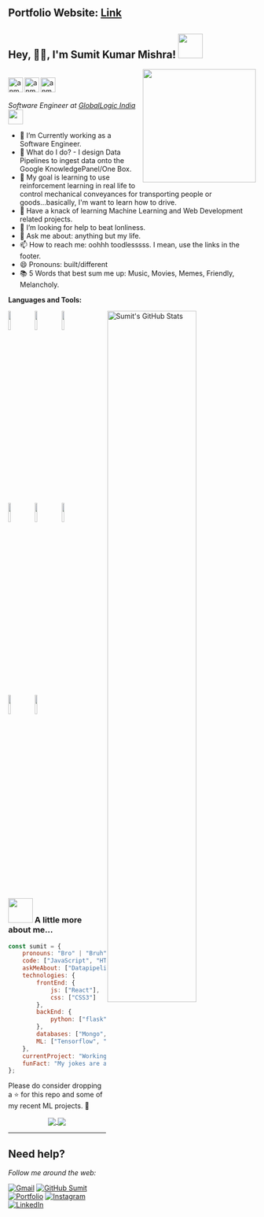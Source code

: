 ## Portfolio Website: [Link](https://website-2kps.onrender.com/)

<h2>Hey, 🙏🏻, I'm Sumit Kumar Mishra! <img src="https://media.giphy.com/media/mGcNjsfWAjY5AEZNw6/giphy.gif" width="50"></h2> <img align='right' src="https://media.giphy.com/media/M9gbBd9nbDrOTu1Mqx/giphy.gif" width="230"> 
<br/>
<div align = 'left'>
<a href="https://www.linkedin.com/in/sumit-mishra-428874143/">
  <img align="left" alt="anmolpant's Linkdin" width="30px" src="https://github.com/anmolpant/anmolpant/blob/master/assets/linkedin.png" />
</a>
<a href="https://github.com/sumit6037?tab=repositories">
  <img align="left" alt="anmolpant's Portfolio" width="30px" src="https://github.com/anmolpant/anmolpant/blob/master/assets/planet.svg" />
</a>
<a href="(https://www.instagram.com/sumit6037/?next=%2F">
  <img align="left" alt="anmolpant's Instagram" width="30px" src="https://github.com/anmolpant/anmolpant/blob/master/assets/instagram.png" />
</a>
 <br /> <br />
<p><em>Software Engineer at <a href="https://www.linkedin.com/company/globallogic-india/">GlobalLogic India</a><img src="https://media.giphy.com/media/WUlplcMpOCEmTGBtBW/giphy.gif" width="30"></br>
</em></p>

- 🔭 I’m Currently working as a Software Engineer.
- 🔮 What do I do? - I design Data Pipelines to ingest data onto the Google KnowledgePanel/One Box.
- 🌱 My goal is learning to use reinforcement learning in real life to control mechanical 
      conveyances for transporting people or goods...basically, I'm want to learn how to drive. 
- 👯 Have a knack of learning Machine Learning and Web Development related projects.
- 🤔 I’m looking for help to beat lonliness. 
- 💬 Ask me about: anything but my life.
- 📫 How to reach me: oohhh toodlesssss. I mean, use the links in the footer.
- 😄 Pronouns: built/different
- 📚 5 Words that best sum me up: Music, Movies, Memes, Friendly, Melancholy.


**Languages and Tools:** 

<p>
  <a href="https://github.com/sumit6037/SaniText">
    <img width="60%" align="right" alt="Sumit's GitHub Stats" src="https://github-readme-stats.vercel.app/api?username=sumit6037&show_icons=true&hide_border=true" />
  </a>
  
  
  <code><img width="10%" src="https://www.vectorlogo.zone/logos/python/python-ar21.svg"></code>
  <code><img width="10%" src="https://www.vectorlogo.zone/logos/tensorflow/tensorflow-ar21.svg"></code>
  <code><img width="10%" src="https://www.vectorlogo.zone/logos/numpy/numpy-ar21.svg"></code>
  <br />
  <code><img width="10%" src="https://www.vectorlogo.zone/logos/w3_html5/w3_html5-ar21.svg"></code>
  <code><img width="10%" src="https://www.vectorlogo.zone/logos/mysql/mysql-ar21.svg"></code>
  <code><img width="10%" src="https://www.vectorlogo.zone/logos/microsoft_powerbi/microsoft_powerbi-ar21.svg"></code>
  <br />
  <code><img width="10%" src="https://www.vectorlogo.zone/logos/opencv/opencv-ar21.svg"></code>
  <code><img width="10%" src="https://www.vectorlogo.zone/logos/usepanda/usepanda-ar21.svg"></code>

</p>



### <img src="https://media.giphy.com/media/VgCDAzcKvsR6OM0uWg/giphy.gif" width="50"> A little more about me...  

```javascript
const sumit = {
    pronouns: "Bro" | "Bruh",
    code: ["JavaScript", "HTML", "Python",],
    askMeAbout: ["Datapipelines" "Tech", "Machine learning", "Software Development", "TV Shows", "", "Memes"],
    technologies: {
        frontEnd: {
            js: ["React"],
            css: ["CSS3"]
        },
        backEnd: {
            python: ["flask"]
        },
        databases: ["Mongo", "MySql", "Googlesql"],
        ML: ["Tensorflow", "Sklearn", "open-cv", "matplotlib", "pandas", "numpy"]
    },
    currentProject: "Working on enhancing my current skillset whilst simultaneously looking for new opportunities.",
    funFact: "My jokes are a cry for help."
};
```

Please do consider dropping a ⭐ for this repo and some of my recent ML projects. 🥺

<p align="center">
  <a href="https://github.com/sumit6037/Book-Recommendation-System">
    <img align="center" src="https://github-readme-stats.vercel.app/api/pin/?username=sumit6037&repo=Book-Recommendation-System" />
  </a>
  <a href="https://github.com/sumit6037/Fake-News-Prediction-System">
    <img align="center" src="https://github-readme-stats.vercel.app/api/pin/?username=sumit6037&repo=Fake-News-Prediction-System" />
  </a>
  


---

## Need help?
<i>Follow me around the web:</i><br>

[![Gmail](https://img.shields.io/badge/%20-Send%20Mail-black?color=14171A&labelColor=ef5350&logo=gmail&logoColor=ffffff)](mailto:sumitkumar9797.ac.in?subject=From%20GitHub&body=Hi,%20there.%20Found%20you%20from%20GitHub.) [![GitHub Sumit](https://img.shields.io/github/followers/anmolpant?label=follow&style=social)](https://github.com/sumit6037?tab=repositories) [![Portfolio](https://img.shields.io/badge/-anmolpant.github.io-242424?style=flat-square&logo=circle&logoColor=White)](https://website-2kps.onrender.com/)  [![Instagram](https://img.shields.io/badge/Instagram-follow-purple.svg?logo=instagram&logoColor=white)](https://www.instagram.com/sumit6037/?next=%2F)  [![LinkedIn](https://img.shields.io/badge/LinkedIn-connect-blue.svg?logo=linkedin&logoColor=white)](https://www.linkedin.com/in/sumit-mishra-428874143/)
</p>
